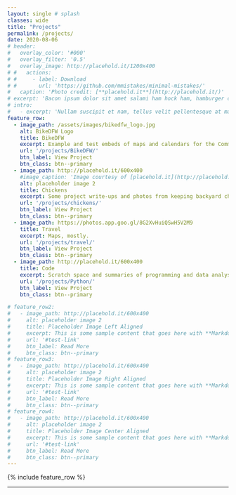 ```yaml
---
layout: single # splash
classes: wide
title: "Projects"
permalink: /projects/
date: 2020-08-06
# header:
#   overlay_color: '#000'
#   overlay_filter: '0.5'
#   overlay_image: http://placehold.it/1200x400
# #   actions:
# #     - label: Download
# #       url: 'https://github.com/mmistakes/minimal-mistakes/'
#   caption: 'Photo credit: [**placehold.it**](http://placehold.it/)'
# excerpt: 'Bacon ipsum dolor sit amet salami ham hock ham, hamburger corned beef short ribs kielbasa biltong t-bone drumstick tri-tip tail sirloin pork chop.'
# intro:
#   - excerpt: 'Nullam suscipit et nam, tellus velit pellentesque at malesuada, enim eaque. Quis nulla, netus tempor in diam gravida tincidunt, *proin faucibus* voluptate felis id sollicitudin. Centered with `type="center"`'
feature_row:
  - image_path: /assets/images/bikedfw_logo.jpg
    alt: BikeDFW Logo
    title: BikeDFW
    excerpt: Example and test embeds of maps and calendars for the Community Maps Project and BikeDFW.org.
    url: '/projects/BikeDFW/'
    btn_label: View Project
    btn_class: btn--primary
  - image_path: http://placehold.it/600x400
    #image_caption: 'Image courtesy of [placehold.it](http://placehold.it/)'
    alt: placeholder image 2
    title: Chickens
    excerpt: Some project write-ups and photos from keeping backyard chickens.
    url: '/projects/chickens/'
    btn_label: View Project
    btn_class: btn--primary
  - image_path: https://photos.app.goo.gl/8G2XvHuiQSwH5V2M9
    title: Travel
    excerpt: Maps, mostly.
    url: '/projects/travel/'
    btn_label: View Project
    btn_class: btn--primary
  - image_path: http://placehold.it/600x400
    title: Code
    excerpt: Scratch space and summaries of programming and data analysis training projects.
    url: '/projects/Python/'
    btn_label: View Project
    btn_class: btn--primary

# feature_row2:
#   - image_path: http://placehold.it/600x400
#     alt: placeholder image 2
#     title: Placeholder Image Left Aligned
#     excerpt: This is some sample content that goes here with **Markdown** formatting. Left aligned with `type="left"`
#     url: '#test-link'
#     btn_label: Read More
#     btn_class: btn--primary
# feature_row3:
#   - image_path: http://placehold.it/600x400
#     alt: placeholder image 2
#     title: Placeholder Image Right Aligned
#     excerpt: This is some sample content that goes here with **Markdown** formatting. Right aligned with `type="right"`
#     url: '#test-link'
#     btn_label: Read More
#     btn_class: btn--primary
# feature_row4:
#   - image_path: http://placehold.it/600x400
#     alt: placeholder image 2
#     title: Placeholder Image Center Aligned
#     excerpt: This is some sample content that goes here with **Markdown** formatting. Centered with `type="center"`
#     url: '#test-link'
#     btn_label: Read More
#     btn_class: btn--primary
---
```


<!-- {% include feature_row id="intro" type="center" %} -->

{% include feature_row %}

<!-- {% include feature_row id="feature_row2" type="left" %}

{% include feature_row id="feature_row3" type="right" %}

{% include feature_row id="feature_row4" type="center" %} -->
---
